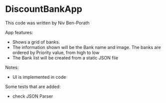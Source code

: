# DiscountBankApp

This code was written by Niv Ben-Porath

App features:
* Shows a grid of banks.
* The information shown will be the Bank name and image. The banks are ordered by Priority value, from high to low
* The Bank list will be created from a static JSON file


Notes:
* UI is implemented in code


Some tests that are added:
* check JSON Parser


